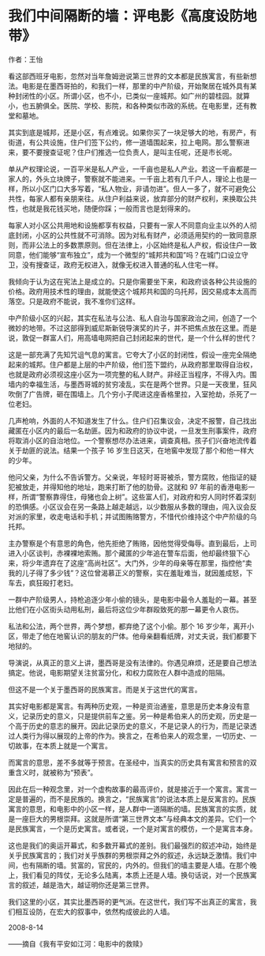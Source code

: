 # 我们中间隔断的墙：评电影《高度设防地带》

作者：王怡 

看这部西班牙电影，忽然对当年詹姆逊说第三世界的文本都是民族寓言，有些新想法。电影是在墨西哥拍的，和我们一样，那里的中产阶级，开始聚居在城外具有某种封闭性的小区。所谓小区，也不小，已类似一座城邦。如广州的碧桂园。就算小，也五腑俱全。医院、学校、影院，和各种类似市政的系统。在电影里，还有教堂和墓地。

其实到底是城邦，还是小区，有点难说。如果你买了一块足够大的地，有房产，有街道，有公共设施，住户们签下公约，修一道墙围起来，拉上电网。那么警察进来，要不要搜查证呢？住户们推选一位负责人，是叫主任呢，还是市长呢。

单从产权理论说，一百平米是私人产业，一千亩也是私人产业。若这一千亩都是一家人的，外头立块牌子，警察就不能进来。一千亩上若有几千户人，理论上也是一样，所以小区门口大多写着，“私人物业，非请勿进”。但人一多了，就不可避免公共性，每家人都有亲朋来往。从住户利益来说，放弃部分的财产权利，来换取公共性，也就是我花钱买地，随便你踩；一般而言也是划得来的。

每家人对小区公共用地和设施都享有权益，只要有一家人不同意向业主以外的人彻底封闭，小区的公共性就不可消除。因为对私有财产，必须适用契约的一致同意原则，而非公法上的多数票原则。但在法律上，小区始终是私人产权，假设住户一致同意，他们能够“宣布独立”，成为一个微型的“城邦共和国”吗？在城门口设立守卫，没有搜查证，政府无权进入，就像无权进入普通的私人住宅一样。

我倾向于认为这在宪法上是成立的。只是你需要坐下来，和政府谈各种公共设施的价格。政府用技术性的理由，就能使这个城邦共和国的乌托邦，因交易成本太高而落空。只是政府不能说，我不准你们这样。

中产阶级小区的兴起，其实在私法与公法、私人自治与国家政治之间，创造了一个微妙的地带。不过这部得到威尼斯新锐导演奖的片子，并不把焦点放在这里。而是说，敦促一群富人们，用高墙电网把自己封闭起来的世代，是一个什么样的世代？

这是一部充满了先知咒诅气息的寓言。它夸大了小区的封闭性，假设一座完全隔绝起来的城邦。住户都是上层的中产阶级，他们签下盟约，从政府那里取得自治权，也就是政府必须视这座小区为一项完整的私人财产。非经正当程序，不得入内。围墙内的幸福生活，与墨西哥城的贫穷凌乱，实在是两个世界。只是一天夜里，狂风吹倒了广告牌，砸在围墙上。几个穷小子爬进这座香格里拉，入室抢劫，杀死了一位老妇。

几声枪响，外面的人不知道发生了什么。住户们召集议会，决定不报警，自己找出藏匿在小区内的最后一名劫匪。因为和政府的协议中说，一旦发生刑事案件，政府将取消小区的自治地位。一个警察想尽办法进来，调查真相。孩子们兴奋地流传着关于劫匪的说法。结果一个孩子 16 岁生日这天，在地窖中发现了那个和他一样大的少年。

他问父亲，为什么不告诉警方。父亲说，年轻时哥哥被杀，警方腐败，他指证的疑犯被放走，并得知他的地址，跑来打断了他的肋骨。这就和 97 年前的香港电影一样，所谓“警察靠得住，母猪也会上树”。这些富人们，对政府和穷人同时怀着深刻的恐惧感。小区议会在另一条路上越走越远，以少数服从多数的理由，闯入议会反对派的家里，收走电话和手机；并试图贿赂警方，不惜代价维持这个中产阶级的乌托邦。

主办警察是个有意思的角色，他先拒绝了贿赂，因他觉得受侮辱。直到最后，上司进入小区谈判，赤裸裸地索贿。那个藏匿的少年追在警车后面，他却最终狠下心来，将少年遗弃在了这座“高尚社区”。大门外，少年的母亲等在那里，指控他“卖我的儿子得了多少钱”？这位曾渴慕正义的警察，实在羞耻难当，就因羞成怒，下车去，疯狂殴打老妇。

一群中产阶级男人，持枪追逐少年小偷的镜头，是电影中最令人羞耻的一幕。甚至比他们在小区街头动用私刑，最后将这位少年群殴致死的那一幕更令人哀伤。

私法和公法，两个世界，两个梦想，都弃绝了这个小偷。那个 16 岁少年，离开小区，带走了他在地窖认识的朋友的尸体。他母亲翻看纸牌，对丈夫说，我们都要下地狱的。

导演说，从真正的意义上讲，墨西哥是没有法律的。你遇见麻烦，还是要自己想法搞定。他说，电影期望关注贫富分化，和权力腐败在人群中造成的阻隔。

但这不是一个关于墨西哥的民族寓言。而是关于这世代的寓言。

其实好电影都是寓言。有两种历史观，一种是资治通鉴，意思是历史本身没有意义，记录历史的意义，只是提供前车之鉴。另一种是希伯来人的历史观，历史是一个高于历史的意志的展开。因此记录历史的意义，不是记录人的行为，而是记录透过人类行为得以展现的上帝的作为。换言之，在希伯来人的观念里，一切历史、一切故事，在本质上就是一个寓言。

而寓言的意思，差不多就等于预言。在圣经中，当真实的历史具有寓言和预言的双重含义时，就被称为“预表”。

因此在后一种观念里，对一个虚构故事的最高评价，就是接近于一个寓言。寓言一定是普遍的，而不是民族的。换言之，“民族寓言”的说法本质上是反寓言的。民族寓言的意思，和电影中的小区一样，是人群中一道隔断的墙。民族寓言的实质，就是一座巨大的男根崇拜。这就是所谓“第三世界文本”与经典本文的差异。它们一个是民族寓言，一个是历史寓言。或者说，一个是对寓言的模仿，一个是寓言本身。

这也是我们的奥运开幕式，和多数开幕式的差别。我们最强烈的叙述冲动，始终是关乎民族寓言的；我们对关乎族群的男根崇拜之外的叙述，永远缺乏激情。我们中间，也有隔断的墙。贫富的，官民的，内外的。但我们的墙主要是人墙。在那个晚上，我们看见的阵仗，无论多么陆离，本质上还是人墙。换句话说，对一个民族寓言的叙述，越是浩大，越证明你还是第三世界。

我们这里的小区，其实比墨西哥的更气派。在这世代，我们写不出真正的寓言，我们相互设防，在宏大的叙事中，依然构成彼此的人墙。

 

2008-8-14

——摘自《我有平安如江河：电影中的救赎》
